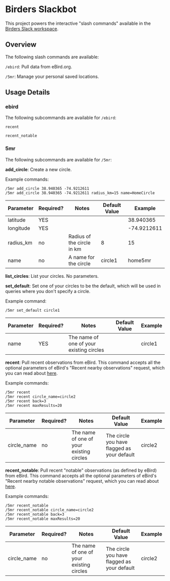 # Birders Slackbot

This project powers the interactive "slash commands" available in the [Birders Slack workspace](http://birders.info).

## Overview

The following slash commands are available:

`/ebird`: Pull data from eBird.org.

`/5mr`: Manage your personal saved locations.

## Usage Details

### ebird

The following subcommands are available for `/ebird`:

`recent`

`recent_notable`

### 5mr

The following subcommands are available for `/5mr`:

**add_circle**: Create a new circle.

Example commands:

```
/5mr add_circle 38.940365 -74.9212611
/5mr add_circle 38.940365 -74.9212611 radius_km=15 name=HomeCircle
```

| Parameter | Required? | Notes | Default Value | Example |
| --------- | --------- | ----- | ------------- | ------- |
| latitude  | YES       |       |               | 38.940365 |
| longitude | YES       |       |               | -74.9212611 |
| radius_km | no        | Radius of the circle in km | 8 | 15 |
| name      | no        | A name for the circle | circle1 | home5mr |

**list_circles**: List your circles. No parameters.

**set_default**: Set one of your circles to be the default, which will be used in queries where you don't specify a circle.

Example command:

```
/5mr set_default circle1
```
| Parameter | Required? | Notes | Default Value | Example |
| --------- | --------- | ----- | ------------- | ------- |
| name      | YES       | The name of one of your existing circles | | circle1 |

**recent**: Pull recent observations from eBird. This command accepts all the optional parameters of eBird's "Recent nearby observations" request, which you can read about [here](https://documenter.getpostman.com/view/664302/ebird-api-20/2HTbHW#b785f3da-1802-d4e0-c447-85cb54abd0bb).

Example commands:

```
/5mr recent
/5mr recent circle_name=circle2
/5mr recent back=3
/5mr recent maxResults=20
```

| Parameter | Required? | Notes | Default Value | Example |
| --------- | --------- | ----- | ------------- | ------- |
| circle_name | no | The name of one of your existing circles | The circle you have flagged as your default | circle2 |

**recent_notable**: Pull recent "notable" observations (as defined by eBird) from eBird. This command accepts all the optional parameters of eBird's "Recent nearby notable observations" request, which you can read about [here](https://documenter.getpostman.com/view/664302/ebird-api-20/2HTbHW#cedc0e26-172f-598c-aa4d-9e552340b5e7).

Example commands:

```
/5mr recent_notable
/5mr recent_notable circle_name=circle2
/5mr recent_notable back=3
/5mr recent_notable maxResults=20
```

| Parameter | Required? | Notes | Default Value | Example |
| --------- | --------- | ----- | ------------- | ------- |
| circle_name | no | The name of one of your existing circles | The circle you have flagged as your default | circle2 |
